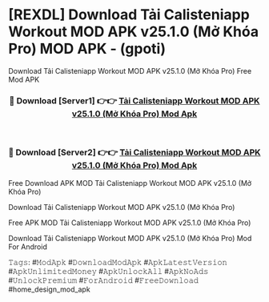 # [REXDL] Download Tải Calisteniapp Workout MOD APK v25.1.0 (Mở Khóa Pro) MOD APK - (gpoti)
Download Tải Calisteniapp Workout MOD APK v25.1.0 (Mở Khóa Pro) Free Mod APK

<div align="center">
<h3>🔴 Download [Server1] 👉👉 <a href="https://apk-comot.site?title=Tải_Calisteniapp_Workout_MOD_APK_v25.1.0_(Mở_Khóa_Pro)">Tải Calisteniapp Workout MOD APK v25.1.0 (Mở Khóa Pro) Mod Apk</a></h3><br>

<h3>🔴 Download [Server2] 👉👉 <a href="https://apk-comot.site?title=Tải_Calisteniapp_Workout_MOD_APK_v25.1.0_(Mở_Khóa_Pro)">Tải Calisteniapp Workout MOD APK v25.1.0 (Mở Khóa Pro) Mod Apk</a></h3>
</div>


Free Download APK MOD Tải Calisteniapp Workout MOD APK v25.1.0 (Mở Khóa Pro)

Download Tải Calisteniapp Workout MOD APK v25.1.0 (Mở Khóa Pro) 

Free APK MOD Tải Calisteniapp Workout MOD APK v25.1.0 (Mở Khóa Pro) 

Download Tải Calisteniapp Workout MOD APK v25.1.0 (Mở Khóa Pro) Mod For Android

𝚃𝚊𝚐𝚜: #𝙼𝚘𝚍𝙰𝚙𝚔 #𝙳𝚘𝚠𝚗𝚕𝚘𝚊𝚍𝙼𝚘𝚍𝙰𝚙𝚔 #𝙰𝚙𝚔𝙻𝚊𝚝𝚎𝚜𝚝𝚅𝚎𝚛𝚜𝚒𝚘𝚗 #𝙰𝚙𝚔𝚄𝚗𝚕𝚒𝚖𝚒𝚝𝚎𝚍𝙼𝚘𝚗𝚎𝚢 #𝙰𝚙𝚔𝚄𝚗𝚕𝚘𝚌𝚔𝙰𝚕𝚕 #𝙰𝚙𝚔𝙽𝚘𝙰𝚍𝚜 #𝚄𝚗𝚕𝚘𝚌𝚔𝙿𝚛𝚎𝚖𝚒𝚞𝚖 #𝙵𝚘𝚛𝙰𝚗𝚍𝚛𝚘𝚒𝚍 #𝙵𝚛𝚎𝚎𝙳𝚘𝚠𝚗𝚕𝚘𝚊𝚍 #home_design_mod_apk